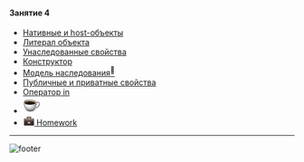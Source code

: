 [footer]: https://github.com/garevna/js-course/raw/master/images/a-level-ico.png?raw=true
[hw-20]: https://raw.githubusercontent.com/garevna/a-level-js-lessons/master/ico/briefcase-20.png
[cap-30]: https://raw.githubusercontent.com/garevna/a-level-js-lessons/master/ico/coffee-30.png

#### Занятие 4

* [Нативные и host-объекты](md/native-and-host-objects.md)
* [Литерал объекта](md/object-literal.md)
* [Унаследованные свойства](md/inherited-properties.md)
* [Конструктор](md/constructor.md)
* [Модель наследования<sup>:small_red_triangle:</sup>](md/inheritance-model.md)
* [Публичные и приватные свойства](md/public-and-private-properties.md)
* [Оператор in](md/operator-in.md)
* [![cap-30]](md/inheritance-model-sample-1.md)
* [![hw-20] Homework](md/hw-04.md)

_________________________________________________________________________

![footer]
